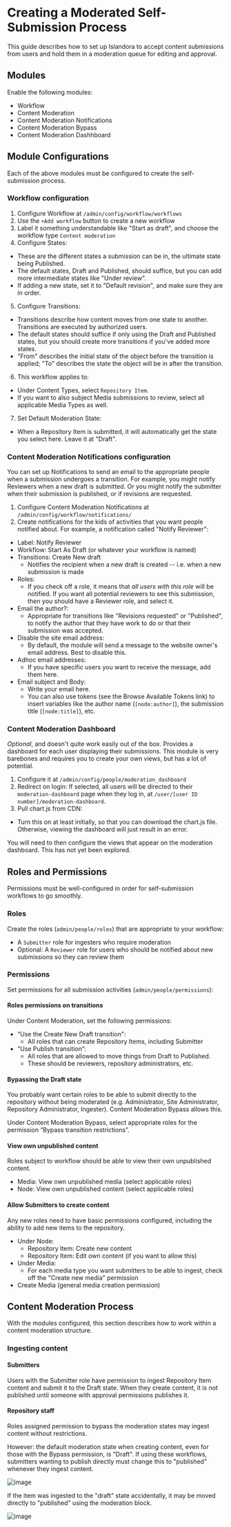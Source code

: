 # Creating a Moderated Self-Submission Process

This guide describes how to set up Islandora to accept content submissions from users and hold them in a moderation queue for editing and approval.

## Modules

Enable the following modules:

- Workflow
- Content Moderation
- Content Moderation Notifications
- Content Moderation Bypass
- Content Moderation Dashhboard

## Module Configurations

Each of the above modules must be configured to create the self-submission process.

### Workflow configuration

1. Configure Workflow at `/admin/config/workflow/workflows`
2. Use the `+Add workflow` button to create a new workflow
3. Label it something understandable like "Start as draft", and choose the workflow type `Content moderation`
4. Configure States:
  - These are the different states a submission can be in, the ultimate state being Published.
  - The default states, Draft and Published, should suffice, but you can add more intermediate states like "Under review".
  - If adding a new state, set it to "Default revision", and make sure they are in order.
5. Configure Transitions:
  - Transitions describe how content moves from one state to another. Transitions are executed by authorized users.
  - The default states should suffice if only using the Draft and Published states, but you should create more transitions if you've added more states.
  - "From" describes the initial state of the object before the transition is applied; "To" describes the state the object will be in after the transition.
6. This workflow applies to:
  - Under Content Types, select `Repository Item`.
  - If you want to also subject Media submissions to review, select all applicable Media Types as well.
7. Set Default Moderation State:
  - When a Repository Item is submitted, it will automatically get the state you select here. Leave it at "Draft".
  
### Content Moderation Notifications configuration

You can set up Notifications to send an email to the appropriate people when a submission undergoes a transition. For example, you might notify Reviewers when a new draft is submitted. Or you might notify the submitter when their submission is published, or if revisions are requested.

1. Configure Content Moderation Notifications at `/admin/config/workflow/notifications/`
2. Create notifications for the kids of activities that you want people notified about. For example, a notification called "Notify Reviewer":
  - Label: Notify Reviewer
  - Workflow: Start As Draft (or whatever your workflow is named)
  - Transitions: Create New draft
    - Notifies the recipient when a new draft is created -- i.e. when a new submission is made
  - Roles:
    - If you check off a role, it means that *all users with this role* will be notified. If you want all potential reviewers to see this submission, then you should have a Reviewer role, and select it.
  - Email the author?:
    - Appropriate for transitions like "Revisions requested" or "Published", to notify the author that they have work to do or that their submission was accepted.
  - Disable the site email address:
    - By default, the module will send a message to the website owner's email address. Best to disable this.
  - Adhoc email addresses: 
    - If you have specific users you want to receive the message, add them here.
  - Email subject and Body:
    - Write your email here. 
    - You can also use tokens (see the Browse Available Tokens link) to insert variables like the author name (`[node:author]`), the submission title (`[node:title]`), etc.
    
### Content Moderation Dashboard

*Optional*, and doesn't quite work easily out of the box. Provides a dashboard for each user displaying their submissions. This module is very barebones and requires you to create your own views, but has a lot of potential.

1. Configure it at `/admin/config/people/moderation_dashboard`
2. Redirect on login: If selected, all users will be directed to their `moderation-dashboard` page when they log in, at `/user/[user ID number]/moderation-dashboard`.
3. Pull chart.js from CDN:
  - Turn this on at least initially, so that you can download the chart.js file. Otherwise, viewing the dashboard will just result in an error.

You will need to then configure the views that appear on the moderation dashboard. This has not yet been explored.

## Roles and Permissions

Permissions must be well-configured in order for self-submission workflows to go smoothly.

### Roles

Create the roles (`admin/people/roles`) that are appropriate to your workflow:

- A `Submitter` role for ingesters who require moderation
- Optional: A `Reviewer` role for users who should be notified about new submissions so they can review them

### Permissions

Set permissions for all submission activities (`admin/people/permissions`): 

#### Roles permissions on transitions

Under Content Moderation, set the following permissions:

- “Use the Create New Draft transition":
  - All roles that can create Repository Items, including Submitter
- “Use Publish transition”: 
  - All roles that are allowed to move things from Draft to Published.
  - These should be reviewers, repository administrators, etc.

#### Bypassing the Draft state

You probably want certain roles to be able to submit directly to the repository without being moderated (e.g. Administrator, Site Administrator, Repository Administrator, Ingester). Content Moderation Bypass allows this.

Under Content Moderation Bypass, select appropriate roles for the permission “Bypass transition restrictions”.

#### View own unpublished content

Roles subject to workflow should be able to view their own unpublished content.

- Media: View own unpublished media (select applicable roles) 
- Node: View own unpublished content (select applicable roles) 


#### Allow Submitters to create content

Any new roles need to have basic permissions configured, including the ability to add new items to the repository.

- Under Node:  
  - Repository Item: Create new content 
  - Repository Item: Edit own content (if you want to allow this) 
- Under Media: 
  - For each media type you want submitters to be able to ingest, check off the "Create new media" permission 
- Create Media (general media creation permission)

## Content Moderation Process

With the modules configured, this section describes how to work within a content moderation structure.

### Ingesting content

#### Submitters

Users with the Submitter role have permission to ingest Repository Item content and submit it to the Draft state. When they create content, it is not published until someone with approval permissions publishes it.

#### Repository staff

Roles assigned permission to bypass the moderation states may ingest content without restrictions. 

However: the default moderation state when creating content, even for those with the Bypass permission, is "Draft". If using these workflows, submitters wanting to publish directly must change this to "published" whenever they ingest content.

![image](/arca-docs/assets/draft-published.png)

If the item was ingested to the "draft" state accidentally, it may be moved directly to "published" using the moderation block.

![image](/arca-docs/assets/moderation_state.png)
